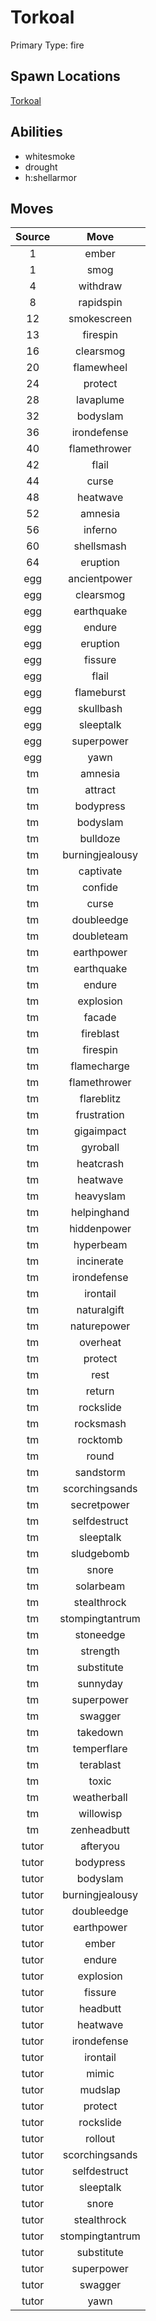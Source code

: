 # Torkoal  
Primary Type: fire  
  
## Spawn Locations  
[Torkoal](/data/spawn_presets/torkoal.md)  
  
## Abilities  
  * whitesmoke
  * drought
  * h:shellarmor
  
  
## Moves  
  
| Source | Move |  
|:---:|:---:|  
| 1 | ember |  
| 1 | smog |  
| 4 | withdraw |  
| 8 | rapidspin |  
| 12 | smokescreen |  
| 13 | firespin |  
| 16 | clearsmog |  
| 20 | flamewheel |  
| 24 | protect |  
| 28 | lavaplume |  
| 32 | bodyslam |  
| 36 | irondefense |  
| 40 | flamethrower |  
| 42 | flail |  
| 44 | curse |  
| 48 | heatwave |  
| 52 | amnesia |  
| 56 | inferno |  
| 60 | shellsmash |  
| 64 | eruption |  
| egg | ancientpower |  
| egg | clearsmog |  
| egg | earthquake |  
| egg | endure |  
| egg | eruption |  
| egg | fissure |  
| egg | flail |  
| egg | flameburst |  
| egg | skullbash |  
| egg | sleeptalk |  
| egg | superpower |  
| egg | yawn |  
| tm | amnesia |  
| tm | attract |  
| tm | bodypress |  
| tm | bodyslam |  
| tm | bulldoze |  
| tm | burningjealousy |  
| tm | captivate |  
| tm | confide |  
| tm | curse |  
| tm | doubleedge |  
| tm | doubleteam |  
| tm | earthpower |  
| tm | earthquake |  
| tm | endure |  
| tm | explosion |  
| tm | facade |  
| tm | fireblast |  
| tm | firespin |  
| tm | flamecharge |  
| tm | flamethrower |  
| tm | flareblitz |  
| tm | frustration |  
| tm | gigaimpact |  
| tm | gyroball |  
| tm | heatcrash |  
| tm | heatwave |  
| tm | heavyslam |  
| tm | helpinghand |  
| tm | hiddenpower |  
| tm | hyperbeam |  
| tm | incinerate |  
| tm | irondefense |  
| tm | irontail |  
| tm | naturalgift |  
| tm | naturepower |  
| tm | overheat |  
| tm | protect |  
| tm | rest |  
| tm | return |  
| tm | rockslide |  
| tm | rocksmash |  
| tm | rocktomb |  
| tm | round |  
| tm | sandstorm |  
| tm | scorchingsands |  
| tm | secretpower |  
| tm | selfdestruct |  
| tm | sleeptalk |  
| tm | sludgebomb |  
| tm | snore |  
| tm | solarbeam |  
| tm | stealthrock |  
| tm | stompingtantrum |  
| tm | stoneedge |  
| tm | strength |  
| tm | substitute |  
| tm | sunnyday |  
| tm | superpower |  
| tm | swagger |  
| tm | takedown |  
| tm | temperflare |  
| tm | terablast |  
| tm | toxic |  
| tm | weatherball |  
| tm | willowisp |  
| tm | zenheadbutt |  
| tutor | afteryou |  
| tutor | bodypress |  
| tutor | bodyslam |  
| tutor | burningjealousy |  
| tutor | doubleedge |  
| tutor | earthpower |  
| tutor | ember |  
| tutor | endure |  
| tutor | explosion |  
| tutor | fissure |  
| tutor | headbutt |  
| tutor | heatwave |  
| tutor | irondefense |  
| tutor | irontail |  
| tutor | mimic |  
| tutor | mudslap |  
| tutor | protect |  
| tutor | rockslide |  
| tutor | rollout |  
| tutor | scorchingsands |  
| tutor | selfdestruct |  
| tutor | sleeptalk |  
| tutor | snore |  
| tutor | stealthrock |  
| tutor | stompingtantrum |  
| tutor | substitute |  
| tutor | superpower |  
| tutor | swagger |  
| tutor | yawn |  
  
